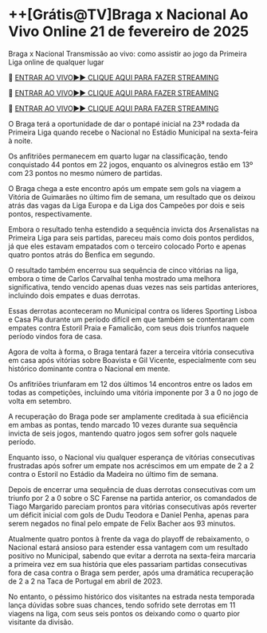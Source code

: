 # ++[Grátis@TV]Braga x Nacional Ao Vivo Online 21 de fevereiro de 2025
Braga x Nacional Transmissão ao vivo: como assistir ao jogo da Primeira Liga online de qualquer lugar

🔴 [ENTRAR AO VIVO►► CLIQUE AQUI PARA FAZER STREAMING](https://jpn-srt.blogspot.com/2025/02/soccer.html)

🔴 [ENTRAR AO VIVO►► CLIQUE AQUI PARA FAZER STREAMING](https://jpn-srt.blogspot.com/2025/02/soccer.html)

🔴 [ENTRAR AO VIVO►► CLIQUE AQUI PARA FAZER STREAMING](https://jpn-srt.blogspot.com/2025/02/soccer.html)

O Braga terá a oportunidade de dar o pontapé inicial na 23ª rodada da Primeira Liga quando recebe o Nacional no Estádio Municipal na sexta-feira à noite.

Os anfitriões permanecem em quarto lugar na classificação, tendo conquistado 44 pontos em 22 jogos, enquanto os alvinegros estão em 13º com 23 pontos no mesmo número de partidas.

O Braga chega a este encontro após um empate sem gols na viagem a Vitória de Guimarães no último fim de semana, um resultado que os deixou atrás das vagas da Liga Europa e da Liga dos Campeões por dois e seis pontos, respectivamente.

Embora o resultado tenha estendido a sequência invicta dos Arsenalistas na Primeira Liga para seis partidas, pareceu mais como dois pontos perdidos, já que eles estavam empatados com o terceiro colocado Porto e apenas quatro pontos atrás do Benfica em segundo.

O resultado também encerrou sua sequência de cinco vitórias na liga, embora o time de Carlos Carvalhal tenha mostrado uma melhora significativa, tendo vencido apenas duas vezes nas seis partidas anteriores, incluindo dois empates e duas derrotas.

Essas derrotas aconteceram no Municipal contra os líderes Sporting Lisboa e Casa Pia durante um período difícil em que também se contentaram com empates contra Estoril Praia e Famalicão, com seus dois triunfos naquele período vindos fora de casa.

Agora de volta à forma, o Braga tentará fazer a terceira vitória consecutiva em casa após vitórias sobre Boavista e Gil Vicente, especialmente com seu histórico dominante contra o Nacional em mente.

Os anfitriões triunfaram em 12 dos últimos 14 encontros entre os lados em todas as competições, incluindo uma vitória imponente por 3 a 0 no jogo de volta em setembro.

A recuperação do Braga pode ser amplamente creditada à sua eficiência em ambas as pontas, tendo marcado 10 vezes durante sua sequência invicta de seis jogos, mantendo quatro jogos sem sofrer gols naquele período.

Enquanto isso, o Nacional viu qualquer esperança de vitórias consecutivas frustradas após sofrer um empate nos acréscimos em um empate de 2 a 2 contra o Estoril no Estádio da Madeira no último fim de semana.

Depois de encerrar uma sequência de duas derrotas consecutivas com um triunfo por 2 a 0 sobre o SC Farense na partida anterior, os comandados de Tiago Margarido pareciam prontos para vitórias consecutivas após reverter um déficit inicial com gols de Dudu Teodora e Daniel Penha, apenas para serem negados no final pelo empate de Felix Bacher aos 93 minutos.

Atualmente quatro pontos à frente da vaga do playoff de rebaixamento, o Nacional estará ansioso para estender essa vantagem com um resultado positivo no Municipal, sabendo que evitar a derrota na sexta-feira marcaria a primeira vez em sua história que eles passariam partidas consecutivas fora de casa contra o Braga sem perder, após uma dramática recuperação de 2 a 2 na Taca de Portugal em abril de 2023.

No entanto, o péssimo histórico dos visitantes na estrada nesta temporada lança dúvidas sobre suas chances, tendo sofrido sete derrotas em 11 viagens na liga, com seus seis pontos os deixando como o quarto pior visitante da divisão.
